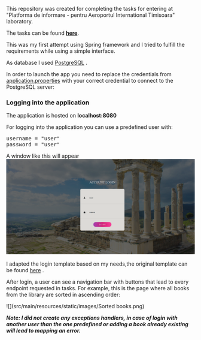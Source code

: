 This repository was created for completing the tasks for entering at "Platforma de informare - pentru Aeroportul International Timisoara" laboratory.

The tasks can be found [**here**](https://github.com/bigbrain2000/LibraryApp/blob/main/src/main/resources/template/Pergamum%20library%20-%20Backend%20test%20ACLabs%202022.pdf).

This was my first attempt using Spring framework and I tried to fulfill the requirements while using a simple interface.

As database I used [PostgreSQL](https://www.postgresql.org/) .

In order to launch the app you need to replace the credentials from [application.properties](#https://github.com/bigbrain2000/LibraryApp/blob/main/src/main/resources/application.properties) with your correct credential to connect to the PostgreSQL server:


### Logging into the application

The application is hosted on **localhost:8080**

For logging into the application you can use a predefined user with:
<pre>
username = "user"
password = "user"
</pre>

A window like this will appear
![](src/main/resources/static/images/Login.png)


I adapted the login template based on my needs,the original template can be found [here](#https://colorlib.com/wp/template/login-form-v16/) .


After login, a user can see a navigation bar with buttons that lead to every endpoint requested in tasks.
For example, this is the page where all books from the library are sorted in ascending order:


![](src/main/resources/static/images/Sorted books.png)



***Note: I did not create any exceptions handlers, in case of login with another user than the one predefined or adding a book already existing will lead to mapping an error.***
